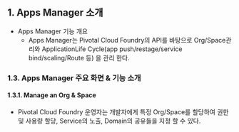 
## 1. Apps Manager 소개

- Apps Manager 기능 개요
	- Apps Manager는 Pivotal Cloud Foundry의 API를 바탕으로 Org/Space관리와 ApplicationLife Cycle(app push/restage/service bind/scaling/Route 등) 을 관리 한다.

### 1.3. Apps Manager 주요 화면 & 기능 소개

#### 1.3.1. Manage an Org & Space
- Pivotal Cloud Foundry 운영자는 개발자에게 특정 Org/Space를 할당하여 권한 및 사용량 할당, Service의 노출, Domain의 공유들을 지정 할 수 있다.
